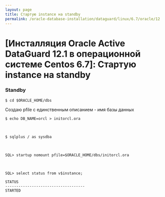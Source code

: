 ```yaml
---
layout: page
title: Стартую instance на standby
permalink: /oracle-database-installation/dataguard/linux/6.7/oracle/12.1/startup-instance-on-standby/
---
```


# [Инсталляция Oracle Active DataGuard 12.1 в операционной системе Centos 6.7]: Стартую instance на standby



### Standby


	$ cd $ORACLE_HOME/dbs

Создаю pfile с единственным описанием - имя базы данных

	$ echo DB_NAME=orcl > initorcl.ora

<br/>

	$ sqlplus / as sysdba

<br/>

	SQL> startup nomount pfile=$ORACLE_HOME/dbs/initorcl.ora

<br/>

	SQL> select status from v$instance;

	STATUS
	------------------------------------
	STARTED
